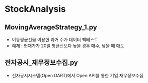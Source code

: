 # StockAnalysis

## MovingAverageStrategy_1.py
* 이동평균선을 이용한 과거 주가 데이터 백테스트
* 예제 : 현재가가 20일 평균선보다 높을 경우 매수, 낮을 때 매도

## 전자공시_재무정보수집.py
* 전자공시시스템(Open DART)에서 Open API를 통한 기업 재무정보수집
